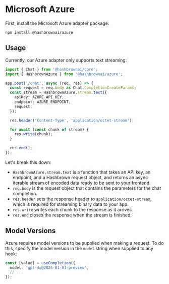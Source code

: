 # Microsoft Azure

First, install the Microsoft Azure adapter package:

```shell
npm install @hashbrownai/azure
```

## Usage

Currently, our Azure adapter only supports text streaming:

```ts
import { Chat } from '@hashbrownai/core';
import { HashbrownAzure } from '@hashbrownai/azure';

app.post('/chat', async (req, res) => {
  const request = req.body as Chat.CompletionCreateParams;
  const stream = HashbrownAzure.stream.text({
    apiKey: AZURE_API_KEY,
    endpoint: AZURE_ENDPOINT,
    request,
  });

  res.header('Content-Type', 'application/octet-stream');

  for await (const chunk of stream) {
    res.write(chunk);
  }

  res.end();
});
```

Let's break this down:

- `HashbrownAzure.stream.text` is a function that takes an API key, an endpoint, and a Hashbrown request object, and returns an async iterable stream of encoded data ready to be sent to your frontend.
- `req.body` is the request object that contains the parameters for the chat completion.
- `res.header` sets the response header to `application/octet-stream`, which is required for streaming binary data to your app.
- `res.write` writes each chunk to the response as it arrives.
- `res.end` closes the response when the stream is finished.

## Model Versions

Azure requires model versions to be supplied when making a request. To do this, specify the model version in the `model` string when supplied to any hook:

```ts
const [value] = useCompletion({
  model: 'gpt-4o@2025-01-01-preview',
  // ...
});
```
